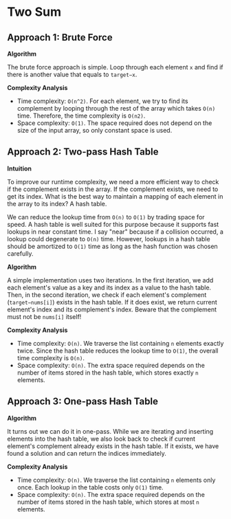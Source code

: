 # Two Sum

## Approach 1: Brute Force

**Algorithm**

The brute force approach is simple. Loop through each element `x` and find if there is another value that equals to `target−x`.

**Complexity Analysis**
* Time complexity: `O(n^2)`. For each element, we try to find its complement by looping through the rest of the array which takes `O(n)` time. Therefore, the time complexity is `O(n2)`.
* Space complexity: `O(1)`. The space required does not depend on the size of the input array, so only constant space is used.

## Approach 2: Two-pass Hash Table

**Intuition**

To improve our runtime complexity, we need a more efficient way to check if the complement exists in the array. If the complement exists, we need to get its index. What is the best way to maintain a mapping of each element in the array to its index? A hash table.

We can reduce the lookup time from `O(n)` to `O(1)` by trading space for speed. A hash table is well suited for this purpose because it supports fast lookups in near constant time. I say "near" because if a collision occurred, a lookup could degenerate to `O(n)` time. However, lookups in a hash table should be amortized to `O(1)` time as long as the hash function was chosen carefully.

**Algorithm**

A simple implementation uses two iterations. In the first iteration, we add each element's value as a key and its index as a value to the hash table. Then, in the second iteration, we check if each element's complement (`target−nums[i]`) exists in the hash table. If it does exist, we return current element's index and its complement's index. Beware that the complement must not be `nums[i]` itself!

**Complexity Analysis**
* Time complexity: `O(n)`. We traverse the list containing `n` elements exactly twice. Since the hash table reduces the lookup time to `O(1)`, the overall time complexity is `O(n)`.
* Space complexity: `O(n)`. The extra space required depends on the number of items stored in the hash table, which stores exactly `n` elements.

## Approach 3: One-pass Hash Table

**Algorithm**

It turns out we can do it in one-pass. While we are iterating and inserting elements into the hash table, we also look back to check if current element's complement already exists in the hash table. If it exists, we have found a solution and can return the indices immediately.

**Complexity Analysis**
* Time complexity: `O(n)`. We traverse the list containing `n` elements only once. Each lookup in the table costs only `O(1)` time.
* Space complexity: `O(n)`. The extra space required depends on the number of items stored in the hash table, which stores at most `n` elements.
